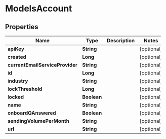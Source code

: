 
# ModelsAccount

## Properties
Name | Type | Description | Notes
------------ | ------------- | ------------- | -------------
**apiKey** | **String** |  |  [optional]
**created** | **Long** |  |  [optional]
**currentEmailServiceProvider** | **String** |  |  [optional]
**id** | **Long** |  |  [optional]
**industry** | **String** |  |  [optional]
**lockThreshold** | **Long** |  |  [optional]
**locked** | **Boolean** |  |  [optional]
**name** | **String** |  |  [optional]
**onboardQAnswered** | **Boolean** |  |  [optional]
**sendingVolumePerMonth** | **String** |  |  [optional]
**url** | **String** |  |  [optional]



